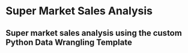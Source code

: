 # Super Market Sales Analysis
## Super market sales analysis using the custom Python Data Wrangling Template
